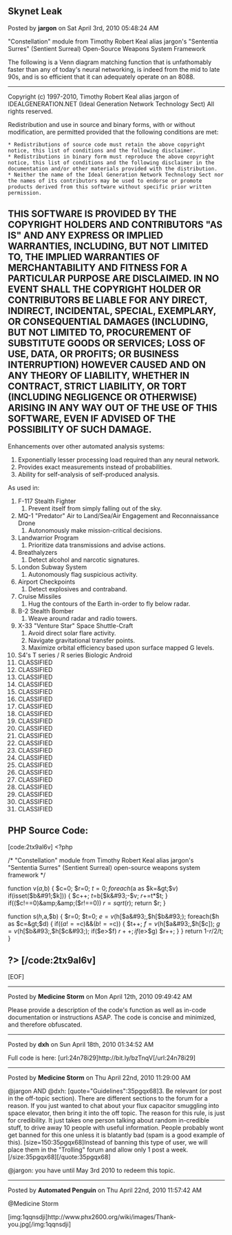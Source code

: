 ## Skynet Leak
Posted by **jargon** on Sat April 3rd, 2010 05:48:24 AM

&quot;Constellation&quot; module from Timothy Robert Keal alias jargon's &quot;Sententia Surres&quot; (Sentient Surreal) Open-Source Weapons System Framework

The following is a Venn diagram matching function that is unfathomably faster than any of today's neural networking, is indeed from the mid to late 90s, and is so efficient that it can adequately operate on an 8088.

----------
Copyright (c) 1997-2010, Timothy Robert Keal alias jargon of IDEALGENERATION.NET (Ideal Generation Network Technology Sect)
All rights reserved.

Redistribution and use in source and binary forms, with or without modification, are permitted provided that the following conditions are met:

    * Redistributions of source code must retain the above copyright notice, this list of conditions and the following disclaimer.
    * Redistributions in binary form must reproduce the above copyright notice, this list of conditions and the following disclaimer in the documentation and/or other materials provided with the distribution.
    * Neither the name of the Ideal Generation Network Technology Sect nor the names of its contributors may be used to endorse or promote products derived from this software without specific prior written permission.

THIS SOFTWARE IS PROVIDED BY THE COPYRIGHT HOLDERS AND CONTRIBUTORS &quot;AS IS&quot; AND ANY EXPRESS OR IMPLIED WARRANTIES, INCLUDING, BUT NOT LIMITED TO, THE IMPLIED WARRANTIES OF MERCHANTABILITY AND FITNESS FOR A PARTICULAR PURPOSE ARE DISCLAIMED. IN NO EVENT SHALL THE COPYRIGHT HOLDER OR CONTRIBUTORS BE LIABLE FOR ANY DIRECT, INDIRECT, INCIDENTAL, SPECIAL, EXEMPLARY, OR CONSEQUENTIAL DAMAGES (INCLUDING, BUT NOT LIMITED TO, PROCUREMENT OF SUBSTITUTE GOODS OR SERVICES; LOSS OF USE, DATA, OR PROFITS; OR BUSINESS INTERRUPTION) HOWEVER CAUSED AND ON ANY THEORY OF LIABILITY, WHETHER IN CONTRACT, STRICT LIABILITY, OR TORT (INCLUDING NEGLIGENCE OR OTHERWISE) ARISING IN ANY WAY OUT OF THE USE OF THIS SOFTWARE, EVEN IF ADVISED OF THE POSSIBILITY OF SUCH DAMAGE.
----------

Enhancements over other automated analysis systems:
1. Exponentially lesser processing load required than any neural network.
2. Provides exact measurements instead of probabilities.
3. Ability for self-analysis of self-produced analysis.

As used in:
1. F-117 Stealth Fighter
   1. Prevent itself from simply falling out of the sky.
2. MQ-1 &quot;Predator&quot; Air to Land/Sea/Air Engagement and Reconnaissance Drone
   1. Autonomously make mission-critical decisions.
3. Landwarrior Program
   1. Prioritize data transmissions and advise actions.
4. Breathalyzers
   1. Detect alcohol and narcotic signatures.
5. London Subway System
   1. Autonomously flag suspicious activity.
6. Airport Checkpoints
   1. Detect explosives and contraband.
7. Cruise Missiles
   1. Hug the contours of the Earth in-order to fly below radar.
8. B-2 Stealth Bomber
   1. Weave around radar and radio towers.
9. X-33 &quot;Venture Star&quot; Space Shuttle-Craft
   1. Avoid direct solar flare activity.
   2. Navigate gravitational transfer points.
   3. Maximize orbital efficiency based upon surface mapped G levels.
10. S4's T series / R series Biologic Android
   1. CLASSIFIED
   2. CLASSIFIED
   3. CLASSIFIED
   4. CLASSIFIED
   5. CLASSIFIED
   6. CLASSIFIED
   7. CLASSIFIED
   8. CLASSIFIED
   9. CLASSIFIED
   10. CLASSIFIED
   11. CLASSIFIED
   12. CLASSIFIED
   13. CLASSIFIED
   14. CLASSIFIED
   15. CLASSIFIED
   16. CLASSIFIED
   17. CLASSIFIED
   18. CLASSIFIED
   19. CLASSIFIED
   20. CLASSIFIED
   21. CLASSIFIED

PHP Source Code:
----------
[code:2tx9al6v]
&lt;?php

/* &quot;Constellation&quot; module from Timothy Robert Keal alias jargon's &quot;Sententia Surres&quot; (Sentient Surreal) open-source weapons system framework */

function v($a,$b)
{
	$c=0;
	$r=0;
	$t=0;
	foreach($a as $k=&gt;$v)
		if(isset($b&#91;$k&#93;))
		{
			$c++;
			$t=$b&#91;$k&#93;-$v;
			$r+=$t*$t;
		}
	if(($c!==0)&amp;&amp;($r!==0))
		$r=sqrt($r);
	return $r;
}

function s($h,$a,$b)
{
	$r=0;
	$t=0;
	$e=v($h&#91;$a&#93;,$h&#91;$b&#93;);
	foreach($h as $c=&gt;$d)
	{
		if(($a!==$c)&amp;&amp;($b!==$c))
		{
			$t++;
			$f=v($h&#91;$a&#93;,$h&#91;$c&#93;);
			$g=v($h&#91;$b&#93;,$h&#91;$c&#93;);
			if($e&gt;$f)
				$r++;
			if($e&gt;$g)
				$r++;
		}
	}
	return 1-$r/2/$t;
}

?&gt;
[/code:2tx9al6v]
----------

[EOF]

--------------------------------------------------------------------------------

Posted by **Medicine Storm** on Mon April 12th, 2010 09:49:42 AM

Please provide a description of the code's function as well as in-code documentation or instructions ASAP. The code is concise and minimized, and therefore obfuscated.

--------------------------------------------------------------------------------

Posted by **dxh** on Sun April 18th, 2010 01:34:52 AM

Full code is here: [url:24n78i29]http&#58;//bit&#46;ly/bzTnqV[/url:24n78i29]

--------------------------------------------------------------------------------

Posted by **Medicine Storm** on Thu April 22nd, 2010 11:29:00 AM

@jargon AND @dxh:
[quote=&quot;Guidelines&quot;:35pgqx68]3. Be relevant (or post in the off-topic section). There are different sections to the forum for a reason. If you just wanted to chat about your flux capacitor smuggling into space elevator, then bring it into the off topic. The reason for this rule, is just for credibility. It just takes one person talking about random in-credible stuff, to drive away 10 people with useful information. People probably wont get banned for this one unless it is blatantly bad (spam is a good example of this). [size=150:35pgqx68]Instead of banning this type of user, we will place them in the &quot;Trolling&quot; forum and allow only 1 post a week.[/size:35pgqx68][/quote:35pgqx68]

@jargon: you have until May 3rd 2010 to redeem this topic.

--------------------------------------------------------------------------------

Posted by **Automated Penguin** on Thu April 22nd, 2010 11:57:42 AM

@Medicine Storm

[img:1qqnsdji]http&#58;//www&#46;phx2600&#46;org/wiki/images/Thank-you&#46;jpg[/img:1qqnsdji]
